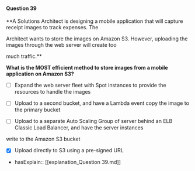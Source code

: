 #### Question  39


**A Solutions Architect is designing a mobile application that will capture receipt images to track expenses. The

Architect wants to store the images on Amazon S3. However, uploading the images through the web server will create too

much traffic.**


**What is the MOST efficient method to store images from a mobile application on Amazon S3?**


- [ ] Expand the web server fleet with Spot instances to provide the resources to handle the images


- [ ] Upload to a second bucket, and have a Lambda event copy the image to the primary bucket


- [ ] Upload to a separate Auto Scaling Group of server behind an ELB Classic Load Balancer, and have the server instances

write to the Amazon S3 bucket


- [x] Upload directly to S3 using a pre-signed URL



- hasExplain:: [[explanation_Question  39.md]]